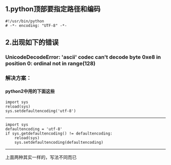 ## 1.python顶部要指定路径和编码

    #!/usr/bin/python 
    # -*- encoding: "UTF-8" -*-


## 2.出现如下的错误
### UnicodeDecodeError: 'ascii' codec can't decode byte 0xe8 in position 0: ordinal not in range(128)

### 解决方案：

#### python2中用的下面这些
    import sys
    reload(sys)
    sys.setdefaultencoding('utf-8')
---    
    import sys
    defaultencoding = 'utf-8'
    if sys.getdefaultencoding() != defaultencoding:
        reload(sys)
        sys.setdefaultencoding(defaultencoding)
    
---
上面两种其实一样的，写法不同而已

